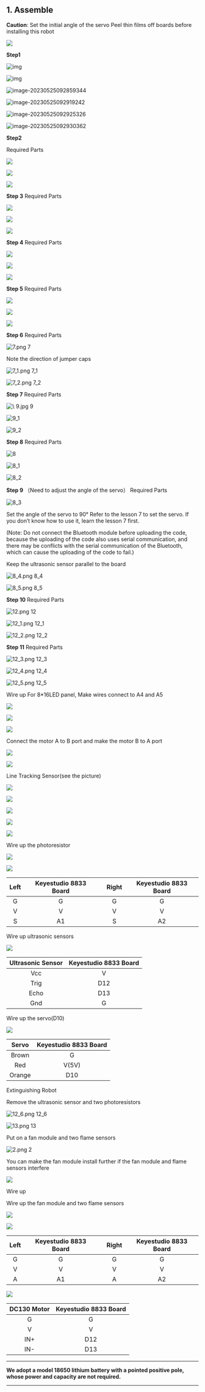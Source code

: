 ## 1. Assemble

 **Caution**: Set the initial angle of the servo Peel thin films off boards before installing this robot 

![](arduino/media/4ea30cc75eb77e63441dccef9f0ca3cb.png)

 **Step1**

![img](arduino/media/wps115.jpg)

![img](arduino/media/wps116.jpg)

![image-20230525092859344](arduino/media/image-20230525092859344.png)

![image-20230525092919242](arduino/media/image-20230525092919242.png)

![image-20230525092925326](arduino/media/image-20230525092925326.png)

![image-20230525092930362](arduino/media/image-20230525092930362.png)

 **Step2**

Required Parts

![ ](arduino/media/6dfc645075993b1a10e45e888b7fc670.png)

![ ](arduino/media/e5322cac246d5324e721489fc805d71f.png)

![ ](arduino/media/bddc904d904489540d4bb2a2fa29d236.png)

 **Step 3**
Required Parts

![ ](arduino/media/1cfa4e5862c2e69e4891b2f7f345938b.png)

![ ](arduino/media/66a58753fc1fa0a64d9c5dec681cb97c.png)

![ ](arduino/media/9a0eb86718e6dd64699af4dab44d5682.png)

 **Step 4**
Required Parts

![ ](arduino/media/8b60ab25e9f6fba784716a315001db91.png)

![ ](arduino/media/a73038cc068a0e0d5495115212fffa66.png)

![ ](arduino/media/115177d49c40c68d979fc21653d70834.png)

 **Step 5**
Required Parts

![ ](arduino/media/7d5047e2ff8803cee7125196533fc4a6.png)

![ ](arduino/media/9479cecb0f142fa3b0e496fae2bfc683.png)

![ ](arduino/media/5b8572e5104d7e72195e76feb929aba6.png)

 **Step 6**
Required Parts

![ 7.png 7](arduino/media/76e5f6b6248c29a8ac0fba75eb2e706a.png)

Note the direction of jumper caps

![ 7_1.png 7_1](arduino/media/e39a2efd338f70fd1869264fe291450b.png)

![ 7_2.png 7_2](arduino/media/4ae6b2601c721b1ebbd039c5567ef78b.png)

 **Step 7**
Required Parts

![\\ 9.jpg 9](arduino/media/6a0447be5d1c8c410c35d7be569d8770.jpeg)

![ 9_1](arduino/media/08c05216fcf38671b207b1769bf4923f.jpeg)

![ 9_2](arduino/media/a285db6d2b9ad77594d3e9a05fbc3c3e.jpeg)

 **Step 8**
Required Parts

![ 8](arduino/media/d3d3d166e9678d298c33b3176de07d6a.jpeg)

![ 8_1](arduino/media/286547498c44567def602fe7fcdff8bc.jpeg)

![ 8_2](arduino/media/1b572444d27283340f630226bfdef9db.jpeg)

 **Step 9**
（Need to adjust the angle of the servo）
Required Parts

![ 8_3](arduino/media/0f4b98efe20dee69b96eeade2599c839.jpeg)

Set the angle of the servo to 90°
Refer to the lesson 7 to set the servo. If you don’t know how to use it, learn the lesson 7 first.

(Note: Do not connect the Bluetooth module before uploading the code, because the uploading of the code also uses serial communication, and there may be conflicts with the serial communication of the Bluetooth, which can cause the uploading of the code to fail.)

Keep the ultrasonic sensor parallel to the board

![ 8_4.png 8_4](arduino/media/24d9629c520bda267abd2bb3274f8234.png)

![ 8_5.png 8_5](arduino/media/c408c7aa269fee1e0988ad69e4d99215.png)

 **Step 10**
Required Parts

![ 12.png 12](arduino/media/b8fd0392e5ddb44a066fc64df1ed64e3.png)

![ 12_1.png 12_1](arduino/media/ed84f27b216cc41f8d5365c01b0eac99.png)

![ 12_2.png 12_2](arduino/media/c5d8fcefa0d47aa0baf1233920694a11.png)

 **Step 11**
Required Parts

![ 12_3.png 12_3](arduino/media/871cc650bbf0fa90bd66c94fbb7c7e14.png)

![ 12_4.png 12_4](arduino/media/2b4e9fc8e12cc62291bcea7703dbcbc2.png)

![ 12_5.png 12_5](arduino/media/11bba4f642c4e0d7356a646ac3c17fc0.png)

Wire up
For 8\*16LED panel, Make wires connect to A4 and A5

![ ](arduino/media/f3262a7f63769b2a69665dbf99476394.jpeg)

![ ](arduino/media/6a61630c713284ffcd12a046224793df.png)

![ ](arduino/media/image-20230907160223855.png)

Connect the motor A to B port and make the motor B to A port

![ ](arduino/media/5c5ca1f43b3fe0758ed9c2b95700ab22.png)

![ ](arduino/media/47dabc315fe9e19c5d3d5f42b7e36959.png)

Line Tracking Sensor(see the picture)

![ ](arduino/media/01d98654282c339efe6a422f96380989.jpeg)

![ ](arduino/media/07144428.jpg)

![ ](arduino/media/6d44df09cf294c175fe45a067da373ec.jpeg)

![ ](arduino/media/7b20e184afc842346615a8ca91167a57.png)

![ ](arduino/media/8abdfcbc1328f818978bce68b47ee83c.png)

Wire up the photoresistor

![ ](arduino/media/e0d6dbb2e9a054991bbd53284790d2dd.png)

![ ](arduino/media/3c4715f8bd327477824d5f9ac872503d.png)

| Left | Keyestudio 8833 Board |      | Right | Keyestudio 8833  Board |
| :--: | :-------------------: | ---- | :---: | :--------------------: |
|  G   |           G           |      |   G   |           G            |
|  V   |           V           |      |   V   |           V            |
|  S   |          A1           |      |   S   |           A2           |

Wire up ultrasonic sensors

![ ](arduino/media/ea9bdc12ab2c158fbf9205e5125cbafa.png)

| Ultrasonic Sensor | Keyestudio 8833 Board |
| :---------------: | :-------------------: |
|        Vcc        |           V           |
|       Trig        |          D12          |
|       Echo        |          D13          |
|        Gnd        |           G           |

Wire up the servo(D10)

![ ](arduino/media/a435408b48071d6f1977c19d105e3836.png)

| Servo  | Keyestudio 8833 Board |
| :----: | :-------------------: |
| Brown  |           G           |
|  Red   |         V(5V)         |
| Orange |          D10          |

 Extinguishing Robot

Remove the ultrasonic sensor and two photoresistors

![ 12_6.png 12_6](arduino/media/d575fad4068d67daffaf3958996a185b.png)

![ 13.png 13](arduino/media/3a350ba2fda9f37c8f0870f16c981f7b.png)

Put on a fan module and two flame sensors

![ 2.png 2](arduino/media/f1a3dbebcb34d4a390e4b2412d34e03e.png)

You can make the fan module install further if the fan module and flame sensors interfere

![ ](arduino/media/8ec448f8b626fd9f8f0a6941b927c0af.png)

Wire up

Wire up the fan module and two flame sensors

![ ](arduino/media/e224ea3ffed9b63eda92e9fbd2fc0ed2.png)

![ ](arduino/media/5aaf61e5d36e7bc01753e544bebeca46.png)

| Left | Keyestudio 8833 Board |      | Right | Keyestudio 8833 Board |
| :--: | :-------------------: | ---- | :---: | :-------------------: |
|  G   |           G           |      |   G   |           G           |
|  V   |           V           |      |   V   |           V           |
|  A   |          A1           |      |   A   |          A2           |

![ ](arduino/media/c646fb9322c3f4315b246a36ee1df17c.png)

| DC130 Motor | Keyestudio 8833 Board |
| :---------: | :-------------------: |
|      G      |           G           |
|      V      |           V           |
|     IN+     |          D12          |
|     IN-     |          D13          |

------



 **We adopt a model 18650 lithium battery with a pointed positive pole, whose power and capacity are not required.**

------

